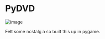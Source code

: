 # PyDVD 
![image](https://github.com/user-attachments/assets/9294cbdd-c049-433a-bc80-0af3e3d6caca)

Felt some nostalgia so built this up in pygame. 
